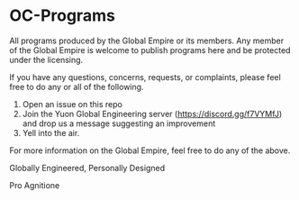 # OC-Programs
All programs produced by the Global Empire or its members. Any member of the Global Empire is welcome to publish programs here and be
protected under the licensing.

If you have any questions, concerns, requests, or complaints, please feel free to do any or all of the following.
1. Open an issue on this repo
2. Join the Yuon Global Engineering server (https://discord.gg/f7VYMfJ) and drop us a message suggesting an improvement
3. Yell into the air.

For more information on the Global Empire, feel free to do any of the above.

Globally Engineered, Personally Designed

Pro Agnitione
